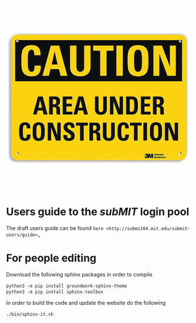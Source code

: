 ![Heavy Constructiuon](/source/img/under_construction.jpg "Construction")

# Users guide to the *subMIT* login pool

The draft users guide can be found `here <http://submit04.mit.edu/submit-users/guide>`_


# For people editing

Download the following sphinx packages in order to compile

```
python3 -m pip install groundwork-sphinx-theme
python3 -m pip install sphinx-toolbox
```

In order to build the code and update the website do the following

```
./bin/sphinx-it.sh
```
